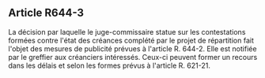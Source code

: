 Article R644-3
----
La décision par laquelle le juge-commissaire statue sur les contestations
formées contre l'état des créances complété par le projet de répartition fait
l'objet des mesures de publicité prévues à l'article R. 644-2. Elle est notifiée
par le greffier aux créanciers intéressés. Ceux-ci peuvent former un recours
dans les délais et selon les formes prévus à l'article R. 621-21.
